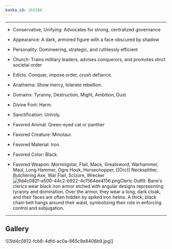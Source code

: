 ```yaml
---
kanka_id: 265286
---
```


---

* Conservative, Unifying: Advocates for strong, centralized governance
* Appearance: A dark, armored figure with a face obscured by shadow
* Personality: Domineering, strategic, and ruthlessly efficient
* Church: Trains military leaders, advises conquerors, and promotes strict societal order

* Edicts: Conquer, impose order, crush defiance.
* Anathema: Show mercy, tolerate rebellion.
* Domains: Tyranny, Destruction, Might, Ambition, Dust
* Divine Font: Harm.
* Sanctification: Unholy.
* Favored Animal: Green-eyed cat or panther
* Favored Creature: Minotaur.
* Favored Material: Iron.
* Favored Color: Black.
* Favored Weapon: Morningstar, Flail, Mace, Greatsword, Warhammer, Maul, Long Hammer, Ogre Hook, Horsechopper, [[Orc]] Necksplitter, Butchering Axe, War Flail, Scizore, Wrecker  
  ![9d4c082f-a500-44c2-b922-4cf564ee4156.png](https://d3a4xjr8r2ldhu.cloudfront.net/campaigns/273567/9d4c082f-a500-44c2-b922-4cf564ee4156.png)Cleric Outfit: Bane's clerics wear black iron armor etched with angular designs representing tyranny and domination. Over the armor, they wear a long, dark cloak, and their faces are often hidden by spiked iron helms. A thick, black chain belt hangs around their waist, symbolizing their role in enforcing control and subjugation.

---
## Gallery
![[9d4c0812-fcb8-4dfd-ac0a-865c9e8406b9.jpg]]